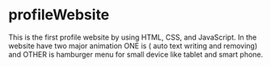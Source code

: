 # profileWebsite
This is the first profile website by using HTML, CSS, and JavaScript. In the website have two major animation ONE is ( auto text writing and removing) and OTHER is hamburger menu for small device like tablet and smart phone.
